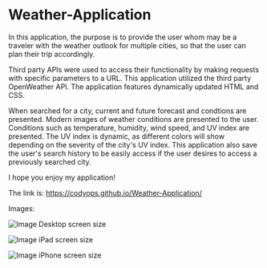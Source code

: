# Weather-Application

In this application, the purpose is to provide the user whom may be a traveler with the weather outlook for multiple cities, so that the user can plan their trip accordingly.

Third party APIs were used to access their functionality by making requests with specific parameters to a URL. This application utilized the third party OpenWeather API. The application features dynamically updated HTML and CSS.

When searched for a city, current and future forecast and condtions are presented. Modern images of weather conditions are presented to the user. Conditions such as temperature, humidity, wind speed, and UV index are presented. The UV index is dynamic, as different colors will show depending on the severity of the city's UV index. This application also save the user's search history to be easily access if the user desires to access a previously searched city.

I hope you enjoy my application!

The link is: https://codyops.github.io/Weather-Application/

Images:

![Image Desktop screen size](https://user-images.githubusercontent.com/70075378/97818114-bf2f0c80-1c5d-11eb-82aa-52ce26afcc75.png)

![Image iPad screen size](https://user-images.githubusercontent.com/70075378/97818120-d2da7300-1c5d-11eb-80e3-b6348a6e51f1.png)

![Image iPhone screen size](https://user-images.githubusercontent.com/70075378/97818130-e554ac80-1c5d-11eb-85bb-5b22e331d074.png)
